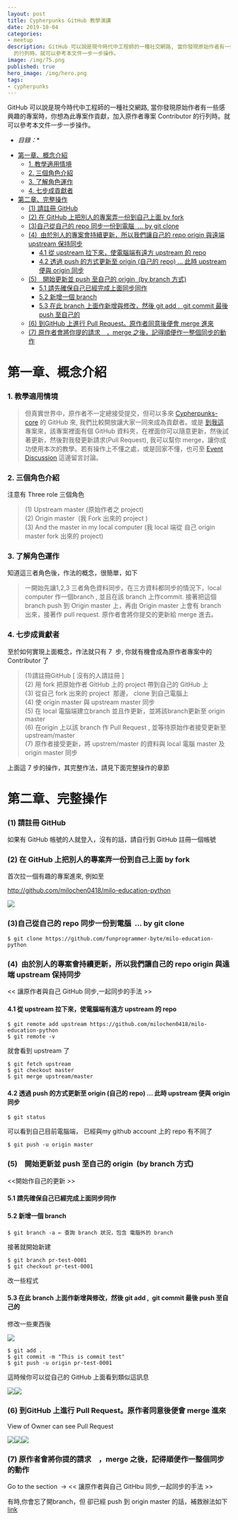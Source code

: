 ```yaml
---
layout: post
title: Cypherpunks GitHub 教學演講
date: 2019-10-04
categories:
- meetup
description: GitHub 可以說是現今時代中工程師的一種社交網路, 當你發現原始作者有一些感興趣的專案時，你想為此專案作貢獻，加入原作者專案 Contributor
  的行列時。就可以參考本文件一步一步操作。
image: /img/75.png
published: true
hero_image: /img/hero.png
tags:
- cypherpunks
---
```


GitHub 可以說是現今時代中工程師的一種社交網路, 當你發現原始作者有一些感興趣的專案時，你想為此專案作貢獻，加入原作者專案 Contributor 的行列時。就可以參考本文件一步一步操作。

* *目錄：**
- [第一章、概念介紹](#%e7%ac%ac%e4%b8%80%e7%ab%a0%e6%a6%82%e5%bf%b5%e4%bb%8b%e7%b4%b9)
    - [1. 教學適用情境](#1-%e6%95%99%e5%ad%b8%e9%81%a9%e7%94%a8%e6%83%85%e5%a2%83)
    - [2. 三個角色介紹](#2-%e4%b8%89%e5%80%8b%e8%a7%92%e8%89%b2%e4%bb%8b%e7%b4%b9)
    - [3. 了解角色運作](#3-%e4%ba%86%e8%a7%a3%e8%a7%92%e8%89%b2%e9%81%8b%e4%bd%9c)
    - [4. 七步成貢獻者](#4-%e4%b8%83%e6%ad%a5%e6%88%90%e8%b2%a2%e7%8d%bb%e8%80%85)
- [第二章、完整操作](#%e7%ac%ac%e4%ba%8c%e7%ab%a0%e5%ae%8c%e6%95%b4%e6%93%8d%e4%bd%9c)
    - [(1) 請註冊 GitHub](#1-%e8%ab%8b%e8%a8%bb%e5%86%8a-github)
    - [(2) 在 GitHub 上把別人的專案弄一份到自己上面 by fork](#2-%e5%9c%a8-github-%e4%b8%8a%e6%8a%8a%e5%88%a5%e4%ba%ba%e7%9a%84%e5%b0%88%e6%a1%88%e5%bc%84%e4%b8%80%e4%bb%bd%e5%88%b0%e8%87%aa%e5%b7%b1%e4%b8%8a%e9%9d%a2-by-fork)
    - [(3)自己從自己的 repo 同步一份到電腦  ... by git clone](#3%e8%87%aa%e5%b7%b1%e5%be%9e%e8%87%aa%e5%b7%b1%e7%9a%84-repo-%e5%90%8c%e6%ad%a5%e4%b8%80%e4%bb%bd%e5%88%b0%e9%9b%bb%e8%85%a6--by-git-clone)
    - [(4)  由於別人的專案會持續更新，所以我們讓自己的 repo origin 與遠端 upstream 保持同步](#4-%e7%94%b1%e6%96%bc%e5%88%a5%e4%ba%ba%e7%9a%84%e5%b0%88%e6%a1%88%e6%9c%83%e6%8c%81%e7%ba%8c%e6%9b%b4%e6%96%b0%e6%89%80%e4%bb%a5%e6%88%91%e5%80%91%e8%ae%93%e8%87%aa%e5%b7%b1%e7%9a%84-repo-origin-%e8%88%87%e9%81%a0%e7%ab%af-upstream-%e4%bf%9d%e6%8c%81%e5%90%8c%e6%ad%a5)
      - [4.1 從 upstream 拉下來，使電腦端有遠方 upstream 的 repo](#41-%e5%be%9e-upstream-%e6%8b%89%e4%b8%8b%e4%be%86%e4%bd%bf%e9%9b%bb%e8%85%a6%e7%ab%af%e6%9c%89%e9%81%a0%e6%96%b9-upstream-%e7%9a%84-repo)
      - [4.2 透過 push 的方式更新至 origin (自己的 repo) ... 此時 upstream 便與 origin 同步](#42-%e9%80%8f%e9%81%8e-push-%e7%9a%84%e6%96%b9%e5%bc%8f%e6%9b%b4%e6%96%b0%e8%87%b3-origin-%e8%87%aa%e5%b7%b1%e7%9a%84-repo--%e6%ad%a4%e6%99%82-upstream-%e4%be%bf%e8%88%87-origin-%e5%90%8c%e6%ad%a5)
    - [(5)　開始更新並 push 至自己的 origin  (by branch 方式)](#5-%e9%96%8b%e5%a7%8b%e6%9b%b4%e6%96%b0%e4%b8%a6-push-%e8%87%b3%e8%87%aa%e5%b7%b1%e7%9a%84-origin-by-branch-%e6%96%b9%e5%bc%8f)
      - [5.1 請先確保自己已經完成上面同步同作](#51-%e8%ab%8b%e5%85%88%e7%a2%ba%e4%bf%9d%e8%87%aa%e5%b7%b1%e5%b7%b2%e7%b6%93%e5%ae%8c%e6%88%90%e4%b8%8a%e9%9d%a2%e5%90%8c%e6%ad%a5%e5%90%8c%e4%bd%9c)
      - [5.2 新增一個 branch](#52-%e6%96%b0%e5%a2%9e%e4%b8%80%e5%80%8b-branch)
      - [5.3 在此 branch 上面作新增與修改，然後 git add ,  git commit 最後 push 至自己的](#53-%e5%9c%a8%e6%ad%a4-branch-%e4%b8%8a%e9%9d%a2%e4%bd%9c%e6%96%b0%e5%a2%9e%e8%88%87%e4%bf%ae%e6%94%b9%e7%84%b6%e5%be%8c-git-add--git-commit-%e6%9c%80%e5%be%8c-push-%e8%87%b3%e8%87%aa%e5%b7%b1%e7%9a%84)
    - [(6) 到GitHub 上進行 Pull Request。原作者同意後便會 merge 進來](#6-%e5%88%b0github-%e4%b8%8a%e9%80%b2%e8%a1%8c-pull-request%e5%8e%9f%e4%bd%9c%e8%80%85%e5%90%8c%e6%84%8f%e5%be%8c%e4%be%bf%e6%9c%83-merge-%e9%80%b2%e4%be%86)
    - [(7) 原作者會將你提的請求　，merge 之後，記得順便作一整個同步的動作](#7-%e5%8e%9f%e4%bd%9c%e8%80%85%e6%9c%83%e5%b0%87%e4%bd%a0%e6%8f%90%e7%9a%84%e8%ab%8b%e6%b1%82-merge-%e4%b9%8b%e5%be%8c%e8%a8%98%e5%be%97%e9%a0%86%e4%be%bf%e4%bd%9c%e4%b8%80%e6%95%b4%e5%80%8b%e5%90%8c%e6%ad%a5%e7%9a%84%e5%8b%95%e4%bd%9c)

# 第一章、概念介紹

### 1. 教學適用情境

> 但真實世界中，原作者不一定總接受提交，但可以多來 [Cypherpunks-core](https://github.com/cypherpunks-core) 的 GitHub 來, 我們比較開放讓大家一同來成為貢獻者。或是 [到我這](https://github.com/milochen0418/milo-education-python) 專案來，該專案裡面有個 GitHub 資料夾，在裡面你可以隨意更新，然後試著更新，然後對我發更新請求(Pull Request), 我可以幫你 merge，讓你成功使用本次的教學。若有操作上不懂之處，或是回家不懂，也可至 [Event Discussion](https://www.facebook.com/events/523580818418580/) 這邊留言討論。

### 2. 三個角色介紹

注意有 Three role 三個角色

> (1) Upstream master (原始作者之 project)    
> (2) Origin master  (我 Fork 出來的 project )    
> (3) And the master in my local computer (我 local 端從 自己 origin master fork 出來的 project)    

### 3. 了解角色運作

知道這三者角色後，作法的概念，很簡單，如下

> 一開始先讓1,2,3 三者角色資料同步。在三方資料都同步的情況下，local computer 作一個branch , 並且在該 branch 上作commit. 接著把這個 branch push 到 Origin master 上，再由 Origin master 上會有 branch  出來，接著作 pull request. 原作者會將你提交的更新給 merge 進去。

### 4. 七步成貢獻者

至於如何實現上面概念，作法就只有 7  步, 你就有機會成為原作者專案中的 Contributor 了

> (1)請註冊GitHub [ 沒有的人請註冊 ]    
> (2) 用 fork 把原始作者 GitHub 上的 project 帶到自己的 GitHub 上    
> (3) 從自己 fork 出來的 project  那邊， clone 到自己電腦上    
> (4) 使 origin master 與 upstream master 同步    
> (5) 在 local 電腦端建立branch 並且作更新，並將該branch更新至 origin master    
> (6) 在origin 上以該 branch 作 Pull Request , 並等待原始作者接受更新至 upstream/master    
> (7) 原作者接受更新，將 upstrem/master 的資料與 local 電腦 master 及origin master 同步    

上面這 7 步的操作，其完整作法，請見下面完整操作的章節

# 第二章、完整操作

### (1) 請註冊 GitHub 

如果有 GitHub 帳號的人就登入，沒有的話，請自行到 GitHub 註冊一個帳號

### (2) 在 GitHub 上把別人的專案弄一份到自己上面 by fork 

首次拉一個有趣的專案進來, 例如至

http://github.com/milochen0418/milo-education-python

![](/img/76.png)

### (3)自己從自己的 repo 同步一份到電腦  ... by git clone 

```text
$ git clone https://github.com/funprogrammer-byte/milo-education-python
```
### (4)  由於別人的專案會持續更新，所以我們讓自己的 repo origin 與遠端 upstream 保持同步

<< 讓原作者與自己 GitHub 同步,一起同步的手法 >> 

#### 4.1 從 upstream 拉下來，使電腦端有遠方 upstream 的 repo 

```text
$ git remote add upstream https://github.com/milochen0418/milo-education-python
$ git remote -v
```
就會看到 upstream 了

```text
$ git fetch upstream
$ git checkout master
$ git merge upstream/master
```
#### 4.2 透過 push 的方式更新至 origin (自己的 repo) ... 此時 upstream 便與 origin 同步

```text
$ git status
```
可以看到自己目前電腦端， 已經與my github account 上的 repo 有不同了

```text
$ git push -u origin master
```
### (5)　開始更新並 push 至自己的 origin  (by branch 方式)

<<開始作自己的更新 >>

#### 5.1 請先確保自己已經完成上面同步同作 

#### 5.2 新增一個 branch 

```text
$ git branch -a ← 查詢 branch 狀況，包含 電腦外的 branch
```
接著就開始新建

```text
$ git branch pr-test-0001 
$ git checkout pr-test-0001
```
改一些程式

#### 5.3 在此 branch 上面作新增與修改，然後 git add ,  git commit 最後 push 至自己的

修改一些東西後

![](/img/77.png)

```text
$ git add .
$ git commit -m "This is commit test"
$ git push -u origin pr-test-0001
```
這時候你可以從自己的 GitHub 上面看到類似這訊息

![](/img/78.png)![](/img/79.png)

### (6) 到GitHub 上進行 Pull Request。原作者同意後便會 merge 進來

View of Owner can see Pull Request

![](/img/80.png)![](/img/81.png)![](/img/82.png)

### (7) 原作者會將你提的請求　，merge 之後，記得順便作一整個同步的動作

Go to the section  → << 讓原作者與自己 GitHbu 同步,一起同步的手法 >> 

有時,你會忘了開branch，但 卻已經 push 到 origin master 的話，補救辦法如下 
[link](https://stackoverflow.com/questions/17667023/git-how-to-reset-origin-master-to-a-commit)

